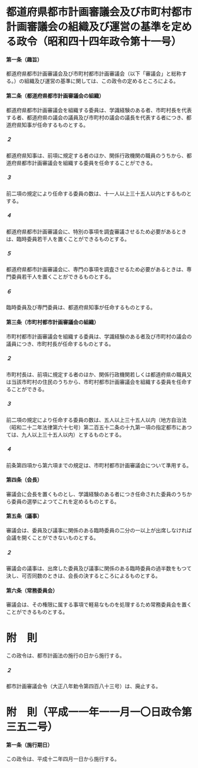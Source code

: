 # 都道府県都市計画審議会及び市町村都市計画審議会の組織及び運営の基準を定める政令（昭和四十四年政令第十一号）
#### 第一条（趣旨）
都道府県都市計画審議会及び市町村都市計画審議会（以下「審議会」と総称する。）の組織及び運営の基準に関しては、この政令の定めるところによる。
#### 第二条（都道府県都市計画審議会の組織）
都道府県都市計画審議会を組織する委員は、学識経験のある者、市町村長を代表する者、都道府県の議会の議員及び市町村の議会の議長を代表する者につき、都道府県知事が任命するものとする。
##### ２
都道府県知事は、前項に規定する者のほか、関係行政機関の職員のうちから、都道府県都市計画審議会を組織する委員を任命することができる。
##### ３
前二項の規定により任命する委員の数は、十一人以上三十五人以内とするものとする。
##### ４
都道府県都市計画審議会に、特別の事項を調査審議させるため必要があるときは、臨時委員若干人を置くことができるものとする。
##### ５
都道府県都市計画審議会に、専門の事項を調査させるため必要があるときは、専門委員若干人を置くことができるものとする。
##### ６
臨時委員及び専門委員は、都道府県知事が任命するものとする。
#### 第三条（市町村都市計画審議会の組織）
市町村都市計画審議会を組織する委員は、学識経験のある者及び市町村の議会の議員につき、市町村長が任命するものとする。
##### ２
市町村長は、前項に規定する者のほか、関係行政機関若しくは都道府県の職員又は当該市町村の住民のうちから、市町村都市計画審議会を組織する委員を任命することができる。
##### ３
前二項の規定により任命する委員の数は、五人以上三十五人以内（地方自治法（昭和二十二年法律第六十七号）第二百五十二条の十九第一項の指定都市にあつては、九人以上三十五人以内）とするものとする。
##### ４
前条第四項から第六項までの規定は、市町村都市計画審議会について準用する。
#### 第四条（会長）
審議会に会長を置くものとし、学識経験のある者につき任命された委員のうちから委員の選挙によつてこれを定めるものとする。
#### 第五条（議事）
審議会は、委員及び議事に関係のある臨時委員の二分の一以上が出席しなければ会議を開くことができないものとする。
##### ２
審議会の議事は、出席した委員及び議事に関係のある臨時委員の過半数をもつて決し、可否同数のときは、会長の決するところによるものとする。
#### 第六条（常務委員会）
審議会は、その権限に属する事項で軽易なものを処理するため常務委員会を置くことができるものとする。
# 附　則
この政令は、都市計画法の施行の日から施行する。
##### ２
都市計画審議会令（大正八年勅令第四百八十三号）は、廃止する。
# 附　則（平成一一年一一月一〇日政令第三五二号）
#### 第一条（施行期日）
この政令は、平成十二年四月一日から施行する。

